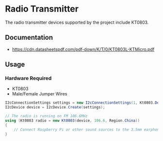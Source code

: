 # Radio Transmitter

The radio transmitter devices supported by the project include KT0803.

## Documentation

- https://cdn.datasheetspdf.com/pdf-down/K/T/0/KT0803L-KTMicro.pdf

## Usage

### Hardware Required
* KT0803
* Male/Female Jumper Wires


```C#
I2cConnectionSettings settings = new I2cConnectionSettings(1, Kt0803.DefaultI2cAddress);
I2cDevice device = I2cDevice.Create(settings);

// The radio is running on FM 106.6MHz
using (Kt0803 radio = new Kt0803(device, 106.6, Region.China))
{
    // Connect Raspberry Pi or other sound sources to the 3.5mm earphone jack of the module
}
```
